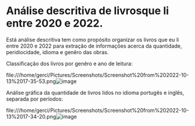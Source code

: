 # Análise descritiva de livrosque li entre 2020 e 2022.

 Está análise descritiva tem como propósito organizar os livros que eu li entre 2020 e 2022 para extração de informações acerca da quantidade, peridiocidade, idioma e genêro das obras.
 
Classificação dos livros por genêro e ano de leitura:

file:///home/gerci/Pictures/Screenshots/Screenshot%20from%202022-10-13%2017-35-53.png![image](https://user-images.githubusercontent.com/94999729/195717508-c840cbb5-c732-4d6d-9d37-e7aea1f6c20f.png)

Análise gráfica da quantidade de livros lidos no idioma portugês e inglês, separada por períodos:

file:///home/gerci/Pictures/Screenshots/Screenshot%20from%202022-10-13%2017-34-20.png![image](https://user-images.githubusercontent.com/94999729/195717782-a655d17b-717c-4ca9-8148-4a6664309f7c.png)
